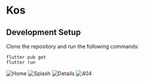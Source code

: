 # Kos

## Development Setup
Clone the repository and run the following commands:
```
flutter pub get
flutter run
```
![Home](https://user-images.githubusercontent.com/19315474/159660717-e8d13d6f-91a7-493c-a208-5fcd9a458840.png) ![Splash](https://user-images.githubusercontent.com/19315474/159660727-de39d856-dff4-4c93-a605-dcada1f276ad.png)
![Details](https://user-images.githubusercontent.com/19315474/159661112-6f141746-7c26-48fd-9eed-e1710f7bb094.png) ![404](https://user-images.githubusercontent.com/19315474/159660680-e71d8b12-198c-4704-8e23-340042cd384a.png)
